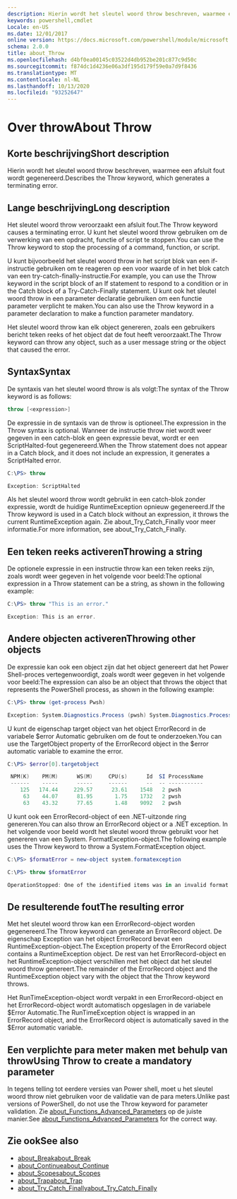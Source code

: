 ```yaml
---
description: Hierin wordt het sleutel woord throw beschreven, waarmee een afsluit fout wordt gegenereerd.
keywords: powershell,cmdlet
Locale: en-US
ms.date: 12/01/2017
online version: https://docs.microsoft.com/powershell/module/microsoft.powershell.core/about/about_throw?view=powershell-7&WT.mc_id=ps-gethelp
schema: 2.0.0
title: about_Throw
ms.openlocfilehash: d4bf0ea00145c03522d4db952be201c877c9d50c
ms.sourcegitcommit: f874dc1d4236e06a3df195d179f59e0a7d9f8436
ms.translationtype: MT
ms.contentlocale: nl-NL
ms.lasthandoff: 10/13/2020
ms.locfileid: "93252647"
---
```

# <a name="about-throw"></a><span data-ttu-id="287ce-104">Over throw</span><span class="sxs-lookup"><span data-stu-id="287ce-104">About Throw</span></span>

## <a name="short-description"></a><span data-ttu-id="287ce-105">Korte beschrijving</span><span class="sxs-lookup"><span data-stu-id="287ce-105">Short description</span></span>
<span data-ttu-id="287ce-106">Hierin wordt het sleutel woord throw beschreven, waarmee een afsluit fout wordt gegenereerd.</span><span class="sxs-lookup"><span data-stu-id="287ce-106">Describes the Throw keyword, which generates a terminating error.</span></span>

## <a name="long-description"></a><span data-ttu-id="287ce-107">Lange beschrijving</span><span class="sxs-lookup"><span data-stu-id="287ce-107">Long description</span></span>

<span data-ttu-id="287ce-108">Het sleutel woord throw veroorzaakt een afsluit fout.</span><span class="sxs-lookup"><span data-stu-id="287ce-108">The Throw keyword causes a terminating error.</span></span> <span data-ttu-id="287ce-109">U kunt het sleutel woord throw gebruiken om de verwerking van een opdracht, functie of script te stoppen.</span><span class="sxs-lookup"><span data-stu-id="287ce-109">You can use the Throw keyword to stop the processing of a command, function, or script.</span></span>

<span data-ttu-id="287ce-110">U kunt bijvoorbeeld het sleutel woord throw in het script blok van een if-instructie gebruiken om te reageren op een voor waarde of in het blok catch van een try-catch-finally-instructie.</span><span class="sxs-lookup"><span data-stu-id="287ce-110">For example, you can use the Throw keyword in the script block of an If statement to respond to a condition or in the Catch block of a Try-Catch-Finally statement.</span></span> <span data-ttu-id="287ce-111">U kunt ook het sleutel woord throw in een parameter declaratie gebruiken om een functie parameter verplicht te maken.</span><span class="sxs-lookup"><span data-stu-id="287ce-111">You can also use the Throw keyword in a parameter declaration to make a function parameter mandatory.</span></span>

<span data-ttu-id="287ce-112">Het sleutel woord throw kan elk object genereren, zoals een gebruikers bericht teken reeks of het object dat de fout heeft veroorzaakt.</span><span class="sxs-lookup"><span data-stu-id="287ce-112">The Throw keyword can throw any object, such as a user message string or the object that caused the error.</span></span>

## <a name="syntax"></a><span data-ttu-id="287ce-113">Syntax</span><span class="sxs-lookup"><span data-stu-id="287ce-113">Syntax</span></span>

<span data-ttu-id="287ce-114">De syntaxis van het sleutel woord throw is als volgt:</span><span class="sxs-lookup"><span data-stu-id="287ce-114">The syntax of the Throw keyword is as follows:</span></span>

```powershell
throw [<expression>]
```

<span data-ttu-id="287ce-115">De expressie in de syntaxis van de throw is optioneel.</span><span class="sxs-lookup"><span data-stu-id="287ce-115">The expression in the Throw syntax is optional.</span></span> <span data-ttu-id="287ce-116">Wanneer de instructie throw niet wordt weer gegeven in een catch-blok en geen expressie bevat, wordt er een ScriptHalted-fout gegenereerd.</span><span class="sxs-lookup"><span data-stu-id="287ce-116">When the Throw statement does not appear in a Catch block, and it does not include an expression, it generates a ScriptHalted error.</span></span>

```powershell
C:\PS> throw

Exception: ScriptHalted
```

<span data-ttu-id="287ce-117">Als het sleutel woord throw wordt gebruikt in een catch-blok zonder expressie, wordt de huidige RuntimeException opnieuw gegenereerd.</span><span class="sxs-lookup"><span data-stu-id="287ce-117">If the Throw keyword is used in a Catch block without an expression, it throws the current RuntimeException again.</span></span> <span data-ttu-id="287ce-118">Zie about_Try_Catch_Finally voor meer informatie.</span><span class="sxs-lookup"><span data-stu-id="287ce-118">For more information, see about_Try_Catch_Finally.</span></span>

## <a name="throwing-a-string"></a><span data-ttu-id="287ce-119">Een teken reeks activeren</span><span class="sxs-lookup"><span data-stu-id="287ce-119">Throwing a string</span></span>

<span data-ttu-id="287ce-120">De optionele expressie in een instructie throw kan een teken reeks zijn, zoals wordt weer gegeven in het volgende voor beeld:</span><span class="sxs-lookup"><span data-stu-id="287ce-120">The optional expression in a Throw statement can be a string, as shown in the following example:</span></span>

```powershell
C:\PS> throw "This is an error."

Exception: This is an error.
```

## <a name="throwing-other-objects"></a><span data-ttu-id="287ce-121">Andere objecten activeren</span><span class="sxs-lookup"><span data-stu-id="287ce-121">Throwing other objects</span></span>

<span data-ttu-id="287ce-122">De expressie kan ook een object zijn dat het object genereert dat het Power Shell-proces vertegenwoordigt, zoals wordt weer gegeven in het volgende voor beeld:</span><span class="sxs-lookup"><span data-stu-id="287ce-122">The expression can also be an object that throws the object that represents the PowerShell process, as shown in the following example:</span></span>

```powershell
C:\PS> throw (get-process Pwsh)

Exception: System.Diagnostics.Process (pwsh) System.Diagnostics.Process (pwsh) System.Diagnostics.Process (pwsh)
```

<span data-ttu-id="287ce-123">U kunt de eigenschap target object van het object ErrorRecord in de variabele $error Automatic gebruiken om de fout te onderzoeken.</span><span class="sxs-lookup"><span data-stu-id="287ce-123">You can use the TargetObject property of the ErrorRecord object in the $error automatic variable to examine the error.</span></span>

```powershell
C:\PS> $error[0].targetobject

 NPM(K)    PM(M)      WS(M)     CPU(s)      Id  SI ProcessName
 ------    -----      -----     ------      --  -- -----------
    125   174.44     229.57      23.61    1548   2 pwsh
     63    44.07      81.95       1.75    1732   2 pwsh
     63    43.32      77.65       1.48    9092   2 pwsh
```

<span data-ttu-id="287ce-124">U kunt ook een ErrorRecord-object of een .NET-uitzonde ring genereren.</span><span class="sxs-lookup"><span data-stu-id="287ce-124">You can also throw an ErrorRecord object or a .NET exception.</span></span> <span data-ttu-id="287ce-125">In het volgende voor beeld wordt het sleutel woord throw gebruikt voor het genereren van een System. FormatException-object.</span><span class="sxs-lookup"><span data-stu-id="287ce-125">The following example uses the Throw keyword to throw a System.FormatException object.</span></span>

```powershell
C:\PS> $formatError = new-object system.formatexception

C:\PS> throw $formatError

OperationStopped: One of the identified items was in an invalid format.
```

## <a name="the-resulting-error"></a><span data-ttu-id="287ce-126">De resulterende fout</span><span class="sxs-lookup"><span data-stu-id="287ce-126">The resulting error</span></span>

<span data-ttu-id="287ce-127">Met het sleutel woord throw kan een ErrorRecord-object worden gegenereerd.</span><span class="sxs-lookup"><span data-stu-id="287ce-127">The Throw keyword can generate an ErrorRecord object.</span></span> <span data-ttu-id="287ce-128">De eigenschap Exception van het object ErrorRecord bevat een RuntimeException-object.</span><span class="sxs-lookup"><span data-stu-id="287ce-128">The Exception property of the ErrorRecord object contains a RuntimeException object.</span></span> <span data-ttu-id="287ce-129">De rest van het ErrorRecord-object en het RuntimeException-object verschillen met het object dat het sleutel woord throw genereert.</span><span class="sxs-lookup"><span data-stu-id="287ce-129">The remainder of the ErrorRecord object and the RuntimeException object vary with the object that the Throw keyword throws.</span></span>

<span data-ttu-id="287ce-130">Het RunTimeException-object wordt verpakt in een ErrorRecord-object en het ErrorRecord-object wordt automatisch opgeslagen in de variabele $Error Automatic.</span><span class="sxs-lookup"><span data-stu-id="287ce-130">The RunTimeException object is wrapped in an ErrorRecord object, and the ErrorRecord object is automatically saved in the $Error automatic variable.</span></span>

## <a name="using-throw-to-create-a-mandatory-parameter"></a><span data-ttu-id="287ce-131">Een verplichte para meter maken met behulp van throw</span><span class="sxs-lookup"><span data-stu-id="287ce-131">Using Throw to create a mandatory parameter</span></span>

<span data-ttu-id="287ce-132">In tegens telling tot eerdere versies van Power shell, moet u het sleutel woord throw niet gebruiken voor de validatie van de para meters.</span><span class="sxs-lookup"><span data-stu-id="287ce-132">Unlike past versions of PowerShell, do not use the Throw keyword for parameter validation.</span></span> <span data-ttu-id="287ce-133">Zie [about_Functions_Advanced_Parameters](about_Functions_Advanced_Parameters.md) op de juiste manier.</span><span class="sxs-lookup"><span data-stu-id="287ce-133">See [about_Functions_Advanced_Parameters](about_Functions_Advanced_Parameters.md) for the correct way.</span></span>

## <a name="see-also"></a><span data-ttu-id="287ce-134">Zie ook</span><span class="sxs-lookup"><span data-stu-id="287ce-134">See also</span></span>

- [<span data-ttu-id="287ce-135">about_Break</span><span class="sxs-lookup"><span data-stu-id="287ce-135">about_Break</span></span>](about_Break.md)
- [<span data-ttu-id="287ce-136">about_Continue</span><span class="sxs-lookup"><span data-stu-id="287ce-136">about_Continue</span></span>](about_Continue.md)
- [<span data-ttu-id="287ce-137">about_Scopes</span><span class="sxs-lookup"><span data-stu-id="287ce-137">about_Scopes</span></span>](about_Scopes.md)
- [<span data-ttu-id="287ce-138">about_Trap</span><span class="sxs-lookup"><span data-stu-id="287ce-138">about_Trap</span></span>](about_Trap.md)
- [<span data-ttu-id="287ce-139">about_Try_Catch_Finally</span><span class="sxs-lookup"><span data-stu-id="287ce-139">about_Try_Catch_Finally</span></span>](about_Try_Catch_Finally.md)
